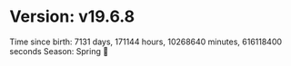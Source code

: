 # Version: v19.6.8
Time since birth: 7131 days, 171144 hours, 10268640 minutes, 616118400 seconds
Season: Spring 🌸
